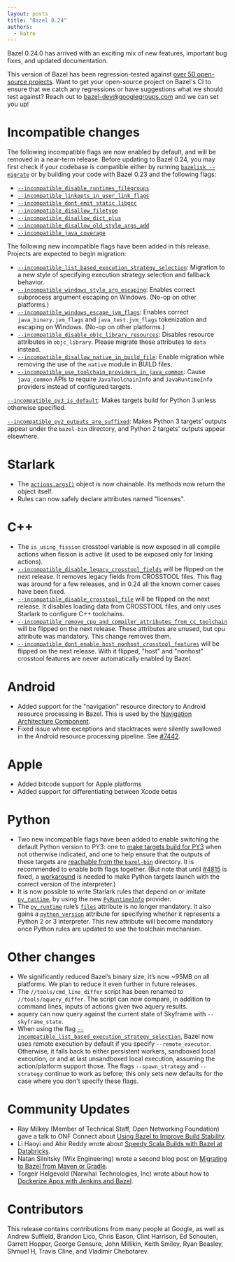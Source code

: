 ```yaml
---
layout: posts
title: "Bazel 0.24"
authors:
  - katre
---
```


Bazel 0.24.0 has arrived with an exciting mix of new features, important bug fixes, and updated documentation.

This version of Bazel has been regression-tested against [over 50 open-source projects](https://buildkite.com/bazel/bazel-at-head-plus-downstream/builds/867). Want to get your open-source project on Bazel's CI to ensure that we catch any regressions or have suggestions what we should test against? Reach out to bazel-dev@googlegroups.com and we can set you up!

# Incompatible changes
The following incompatible flags are now enabled by default, and will be removed in a near-term release. Before updating to Bazel 0.24, you may first check if your codebase is compatible either by running [`bazelisk --migrate`](https://github.com/philwo/bazelisk) or by building your code with Bazel
0.23 and the following flags:

   - [`--incompatible_disable_runtimes_filegroups`](https://github.com/bazelbuild/bazel/issues/6942)
   - [`--incompatible_linkopts_in_user_link_flags`](https://github.com/bazelbuild/bazel/issues/6826)
   - [`--incompatible_dont_emit_static_libgcc`](https://github.com/bazelbuild/bazel/issues/6825)
   - [`--incompatible_disallow_filetype`](https://github.com/bazelbuild/bazel/issues/5831)
   - [`--incompatible_disallow_dict_plus`](https://github.com/bazelbuild/bazel/issues/6461)
   - [`--incompatible_disallow_old_style_args_add`](https://github.com/bazelbuild/bazel/issues/5822)
   - [`--incompatible_java_coverage`](https://github.com/bazelbuild/bazel/issues/7425)

The following new incompatible flags have been added in this release. Projects are expected to begin migration:
   - [`--incompatible_list_based_execution_strategy_selection`](https://github.com/bazelbuild/bazel/issues/7480): Migration to a new style of specifying  execution strategy selection and fallback behavior.
   - [`--incompatible_windows_style_arg_escaping`](https://github.com/bazelbuild/bazel/issues/7454): Enables correct subprocess argument escaping on Windows. (No-op on other platforms.)
   - [`--incompatible_windows_escape_jvm_flags`](https://github.com/bazelbuild/bazel/issues/7486): Enables correct `java_binary.jvm_flags` and `java_test.jvm_flags` tokenization and escaping on Windows. (No-op on other platforms.)
   - [`--incompatible_disable_objc_library_resources`](https://github.com/bazelbuild/bazel/issues/7594): Disables resource attributes in `objc_library`. Please migrate these attributes to `data` instead.
   - [`--incompatible_disallow_native_in_build_file`](https://github.com/bazelbuild/bazel/issues/7513): Enable migration while removing the use of the `native` module in BUILD files.
   - [`--incompatible_use_toolchain_providers_in_java_common`](https://github.com/bazelbuild/bazel/issues/7186): Cause `java_common` APIs to require `JavaToolchainInfo` and `JavaRuntimeInfo` providers instead of configured targets.

[`--incompatible_py3_is_default`](https://github.com/bazelbuild/bazel/issues/7359): Makes targets build for Python 3 unless otherwise specified.

[`--incompatible_py2_outputs_are_suffixed`](https://github.com/bazelbuild/bazel/issues/7593): Makes Python 3 targets’ outputs appear under the `bazel-bin` directory, and Python 2 targets’ outputs appear elsewhere.

# Starlark
  - The [`actions.args()`](https://docs.bazel.build/versions/master/skylark/lib/Args.html) object is now chainable. Its methods now return the object itself.
  - Rules can now safely declare attributes named "licenses".

# C++
  - The `is_using_fission` crosstool variable is now exposed in all compile actions when fission is active (it used to be exposed only for linking actions).
  - [`--incompatible_disable_legacy_crosstool_fields`](https://github.com/bazelbuild/bazel/issues/6861) will be flipped on the next release. It removes legacy fields from CROSSTOOL files. This flag was around for a few releases, and in 0.24 all the known corner cases have been fixed.
  - [`--incompatible_disable_crosstool_file`](https://github.com/bazelbuild/bazel/issues/7320) will be flipped on the next release. It disables loading data from CROSSTOOL files, and only uses Starlark to configure C++ toolchains.
  - [`--incompatible_remove_cpu_and_compiler_attributes_from_cc_toolchain`](https://github.com/bazelbuild/bazel/issues/7075) will be flipped on the next release. These attributes are unused, but cpu attribute was mandatory. This change removes them.
  - [`--incompatible_dont_enable_host_nonhost_crosstool_features`](https://github.com/bazelbuild/bazel/issues/7407) will be flipped on the next release. With it flipped, "host" and "nonhost" crosstool features are never automatically enabled by Bazel.

# Android
  - Added support for the "navigation" resource directory to Android resource processing in Bazel. This is used by the [Navigation Architecture Component](https://developer.android.com/topic/libraries/architecture/navigation).
  - Fixed issue where exceptions and stacktraces were silently swallowed in the Android resource processing pipeline. See [#7442](https://github.com/bazelbuild/bazel/issues/7442).

# Apple
  - Added bitcode support for Apple platforms
  - Added support for differentiating between Xcode betas

# Python
  - Two new incompatible flags have been added to enable switching the default Python version to PY3: one to [make targets build for PY3](https://github.com/bazelbuild/bazel/issues/7359) when not otherwise indicated, and one to help ensure that the outputs of these targets are [reachable from the `bazel-bin`](https://github.com/bazelbuild/bazel/issues/7593) directory. It is recommended to enable both flags together. (But note that until [#4815](https://github.com/bazelbuild/bazel/issues/4815) is fixed, a [workaround](https://github.com/bazelbuild/bazel/issues/4815#issuecomment-460777113) is needed to make Python targets launch with the correct version of the interpreter.)
  - It is now possible to write Starlark rules that depend on or imitate [`py_runtime`](https://docs.bazel.build/versions/master/be/python.html#py_runtime), by using the new [`PyRuntimeInfo`](https://docs.bazel.build/versions/master/skylark/lib/PyRuntimeInfo.html) provider.
  - The [`py_runtime`](https://docs.bazel.build/versions/master/be/python.html#py_runtime) rule’s [`files`](https://docs.bazel.build/versions/master/be/python.html#py_runtime.files) attribute is no longer mandatory. It also gains a [`python_version`](https://docs.bazel.build/versions/master/be/python.html#py_runtime.python_version) attribute for specifying whether it represents a Python 2 or 3 interpreter. This new attribute will become mandatory once Python rules are updated to use the toolchain mechanism.

# Other changes
  - We significantly reduced Bazel’s binary size, it’s now ~95MB on all platforms. We plan to reduce it even further in future releases.
  - The  `//tools/cmd_line_differ` script has been renamed to `//tools/aquery_differ`. The script can now compare, in addition to command lines, inputs of actions given two aquery results.
  - aquery can now query against the current state of Skyframe with `--skyframe_state`.
  - When using the flag [`--incompatible_list_based_execution_strategy_selection`](https://github.com/bazelbuild/bazel/issues/7480), Bazel now uses remote execution by default if you specify `--remote_executor`. Otherwise, it falls back to either persistent workers, sandboxed local execution, or and at last unsandboxed local execution, assuming the action/platform support those. The flags `--spawn_strategy` and `--strategy` continue to work as before; this only sets new defaults for the case where you don't specify these flags.

# Community Updates
  - Ray Milkey (Member of Technical Staff, Open Networking Foundation) gave a talk to ONF Connect about [Using Bazel to Improve Build Stability](https://www.youtube.com/watch?v=hpauSkts1JE).
  - Li Haoyi and Ahir Reddy wrote about [Speedy Scala Builds with Bazel at Databricks](https://databricks.com/blog/2019/02/27/speedy-scala-builds-with-bazel-at-databricks.html).
  - Natan Silnitsky (Wix Engineering) wrote a second blog post on [Migrating to Bazel from Maven or Gradle](https://medium.com/wix-engineering/migrating-to-bazel-from-maven-or-gradle-be561f455c37).
  - Torgeir Helgevold (Narwhal Technologies, Inc) wrote about how to [Dockerize Apps with Jenkins and Bazel](https://blog.nrwl.io/dockerize-apps-with-jenkins-and-bazel-797c7964ae3b).

# Contributors
This release contains contributions from many people at Google, as well as Andrew Suffield, Brandon Lico, Chris Eason, Clint Harrison, Ed Schouten, Garrett Hopper, George Gensure, John Millikin, Keith Smiley, Ryan Beasley, Shmuel H, Travis Cline, and Vladimir Chebotarev.

